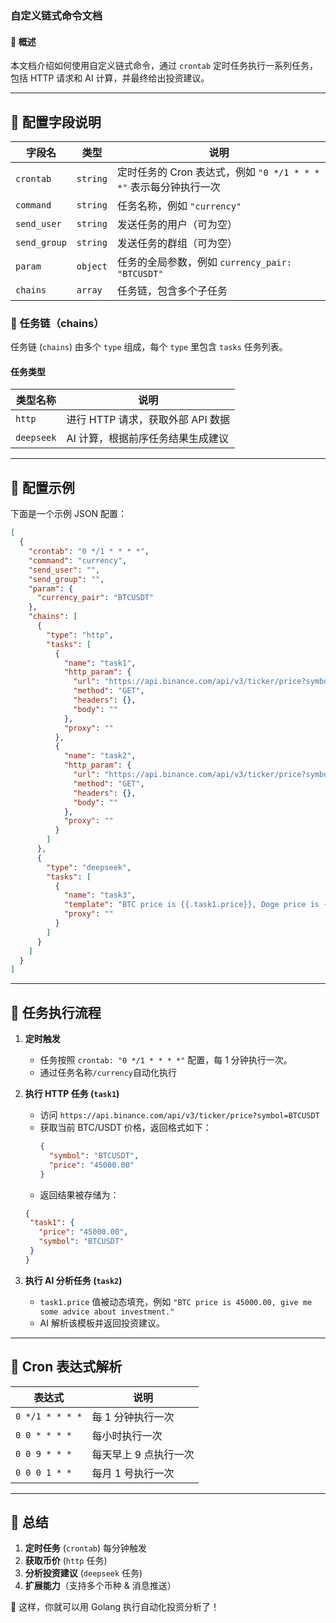 ### 自定义链式命令文档

#### 📌 **概述**
本文档介绍如何使用自定义链式命令，通过 `crontab` 定时任务执行一系列任务，包括 HTTP 请求和 AI 计算，并最终给出投资建议。

---

## **📖 配置字段说明**
| 字段名       | 类型      | 说明 |
|-------------|----------|------|
| `crontab`   | `string` | 定时任务的 Cron 表达式，例如 `"0 */1 * * * *"` 表示每分钟执行一次 |
| `command`   | `string` | 任务名称，例如 `"currency"` |
| `send_user` | `string` | 发送任务的用户（可为空） |
| `send_group`| `string` | 发送任务的群组（可为空） |
| `param`     | `object` | 任务的全局参数，例如 `currency_pair: "BTCUSDT"` |
| `chains`    | `array`  | 任务链，包含多个子任务 |

### **📌 任务链（chains）**
任务链 (`chains`) 由多个 `type` 组成，每个 `type` 里包含 `tasks` 任务列表。

#### **任务类型**
| 类型名称  | 说明 |
|----------|------|
| `http`   | 进行 HTTP 请求，获取外部 API 数据 |
| `deepseek` | AI 计算，根据前序任务结果生成建议 |

---

## **📖 配置示例**
下面是一个示例 JSON 配置：
```json
[
  {
    "crontab": "0 */1 * * * *",
    "command": "currency",
    "send_user": "",
    "send_group": "",
    "param": {
      "currency_pair": "BTCUSDT"
    },
    "chains": [
      {
        "type": "http",
        "tasks": [
          {
            "name": "task1",
            "http_param": {
              "url": "https://api.binance.com/api/v3/ticker/price?symbol={{.currency_pair}}",
              "method": "GET",
              "headers": {},
              "body": ""
            },
            "proxy": ""
          },
          {
            "name": "task2",
            "http_param": {
              "url": "https://api.binance.com/api/v3/ticker/price?symbol=DOGEUSDT",
              "method": "GET",
              "headers": {},
              "body": ""
            },
            "proxy": ""
          }
        ]
      },
      {
        "type": "deepseek",
        "tasks": [
          {
            "name": "task3",
            "template": "BTC price is {{.task1.price}}, Doge price is {{.task2.price}}, give me some advice about investment.",
            "proxy": ""
          }
        ]
      }
    ]
  }
]
```

---

## **📖 任务执行流程**
1. **定时触发**
   - 任务按照 `crontab: "0 */1 * * * *"` 配置，每 1 分钟执行一次。
   - 通过任务名称`/currency`自动化执行

2. **执行 HTTP 任务 (`task1`)**
   - 访问 `https://api.binance.com/api/v3/ticker/price?symbol=BTCUSDT`
   - 获取当前 BTC/USDT 价格，返回格式如下：
     ```json
     {
       "symbol": "BTCUSDT",
       "price": "45000.00"
     }
     ```
   - 返回结果被存储为：
   ```json
   {
    "task1": {
      "price": "45000.00", 
      "symbol": "BTCUSDT"
    }
   }
    ```

3. **执行 AI 分析任务 (`task2`)**
   - `task1.price` 值被动态填充，例如 `"BTC price is 45000.00, give me some advice about investment."`
   - AI 解析该模板并返回投资建议。

---

## **📖 Cron 表达式解析**
| 表达式           | 说明 |
|-----------------|------|
| `0 */1 * * * *` | 每 1 分钟执行一次 |
| `0 0 * * * *`   | 每小时执行一次 |
| `0 0 9 * * *`   | 每天早上 9 点执行一次 |
| `0 0 0 1 * *`   | 每月 1 号执行一次 |

---

## **📖 总结**
1. **定时任务** (`crontab`) 每分钟触发
2. **获取币价** (`http` 任务)
3. **分析投资建议** (`deepseek` 任务)
4. **扩展能力**（支持多个币种 & 消息推送）

🚀 这样，你就可以用 Golang 执行自动化投资分析了！
